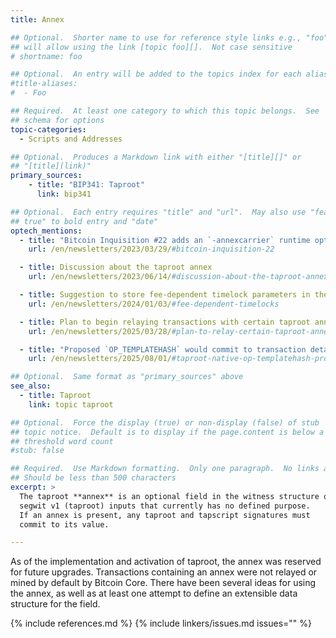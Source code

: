 ```yaml
---
title: Annex

## Optional.  Shorter name to use for reference style links e.g., "foo"
## will allow using the link [topic foo][].  Not case sensitive
# shortname: foo

## Optional.  An entry will be added to the topics index for each alias
#title-aliases:
#  - Foo

## Required.  At least one category to which this topic belongs.  See
## schema for options
topic-categories:
  - Scripts and Addresses

## Optional.  Produces a Markdown link with either "[title][]" or
## "[title](link)"
primary_sources:
    - title: "BIP341: Taproot"
      link: bip341

## Optional.  Each entry requires "title" and "url".  May also use "feature:
## true" to bold entry and "date"
optech_mentions:
  - title: "Bitcoin Inquisition #22 adds an `-annexcarrier` runtime option"
    url: /en/newsletters/2023/03/29/#bitcoin-inquisition-22

  - title: Discussion about the taproot annex
    url: /en/newsletters/2023/06/14/#discussion-about-the-taproot-annex

  - title: Suggestion to store fee-dependent timelock parameters in the taproot annex
    url: /en/newsletters/2024/01/03/#fee-dependent-timelocks

  - title: Plan to begin relaying transactions with certain taproot annexes in Libre Relay
    url: /en/newsletters/2025/03/28/#plan-to-relay-certain-taproot-annexes

  - title: "Proposed `OP_TEMPLATEHASH` would commit to transaction details, including annex"
    url: /en/newsletters/2025/08/01/#taproot-native-op-templatehash-proposal

## Optional.  Same format as "primary_sources" above
see_also:
  - title: Taproot
    link: topic taproot

## Optional.  Force the display (true) or non-display (false) of stub
## topic notice.  Default is to display if the page.content is below a
## threshold word count
#stub: false

## Required.  Use Markdown formatting.  Only one paragraph.  No links allowed.
## Should be less than 500 characters
excerpt: >
  The taproot **annex** is an optional field in the witness structure of
  segwit v1 (taproot) inputs that currently has no defined purpose.
  If an annex is present, any taproot and tapscript signatures must
  commit to its value.

---
```

As of the implementation and activation of taproot, the annex was
reserved for future upgrades.  Transactions containing an annex were not
relayed or mined by default by Bitcoin Core.  There have been several
ideas for using the annex, as well as at least one attempt to define an
extensible data structure for the field.

{% include references.md %}
{% include linkers/issues.md issues="" %}
